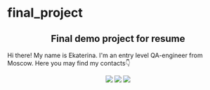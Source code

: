 # final_project
<h2 align="center">Final demo project for resume</h2></div>
<p></p>
<p></p>Hi there! My name is Ekaterina. I'm an entry level QA-engineer from Moscow. Here you may find my contacts👇</p>
<p align="center">
<a href="https://t.me.kuga_cath"> <img src="https://img.shields.io/badge/Telegram-blue"></a>
<a href="https://vk.com/katerinakuga"> <img src="https://img.shields.io/badge/VKontakte-darkblue"></a>
<a href="https://api.whatsapp.com/send?phone=78168731128"> <img src="https://img.shields.io/badge/WhatsApp-darkgreen"></a>
</p>
